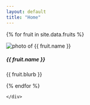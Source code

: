```yaml
---
layout: default
title: "Home"
---
```


<div class="container">
	<div class="row">

{% for fruit in site.data.fruits %}

<div class="col-lg-3 col-md-6 col-sm-12 pb-4" >
  <div class="card" >
    <img src="{{ fruit.image | prepend: "/images/"}}" class="card-img-top" alt="photo of {{ fruit.name }}">
    <div class="card-body">
      <h5 class="card-title">{{ fruit.name }}</h5>
      <p class="card-text">{{ fruit.blurb }}</p>
    </div>
<!--    <div class="card-footer">
      <a href="{{ city.Link }}" class="btn btn-primary">Project details <i class="fas fa-chevron-right"></i></a>
    </div>
-->
  </div>
</div>



{% endfor %}

	</div>
</div>

